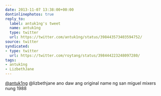 ```yaml
---
date: 2013-11-07 13:38:00+00:00
dontinlinephotos: true
reply_to:
  label: antuk1ng's tweet
  name: antuk1ng
  type: twitter
  url: https://twitter.com/antuk1ng/status/398443573403594752/
source: twitter
syndicated:
- type: twitter
  url: https://twitter.com/roytang/status/398444223248097280/
tags:
- antuk1ng
- LizbethJane
---
```


[@antuk1ng](https://twitter.com/antuk1ng/) @lizbethjane ano daw ang original name ng san miguel mixers nung 1988